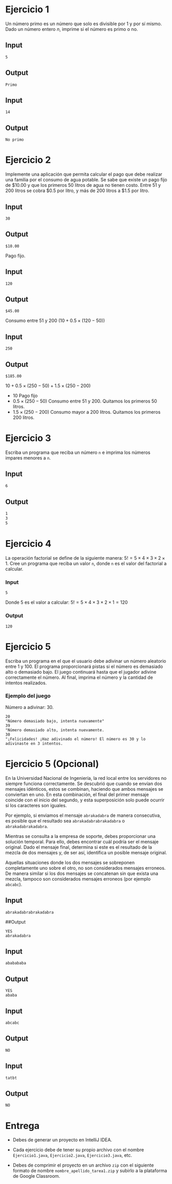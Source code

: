 # Ejercicio 1

Un número primo es un número que solo es divisible por 1 y por sí mismo. Dado un número entero $n$, imprime si el número es primo o no.

## Input

```
5
```

## Output

```
Primo
```

## Input

```
14
```

## Output

```
No primo
```



# Ejercicio 2
Implemente una aplicación que permita calcular el pago que debe realizar una familia por el consumo de agua potable. Se sabe que existe un pago fijo de $10.00 y que los primeros 50 litros de agua no tienen costo. Entre 51 y 200 litros se cobra $0.5 por litro, y más de 200 litros a $1.5 por litro.
## Input
```
30
```
## Output
```
$10.00
```
Pago fijo.
## Input
```
120
```
## Output
```
$45.00  
```
Consumo entre 51 y 200
$(10 + 0.5 \times (120 - 50))$
## Input
```
250
```
## Output
```
$185.00
```
$10 + 0.5 \times (250 - 50) + 1.5 \times (250 - 200)$

- $10$ Pago fijo
- $0.5 \times (250 - 50)$ Consumo entre 51 y 200. Quitamos los primeros 50 litros.
- $1.5 \times (250 - 200)$ Consumo mayor a 200 litros. Quitamos los primeros 200 litros.

# Ejercicio 3
Escriba un programa que reciba un número `n` e imprima los números impares menores a `n`.

## Input
```bash
6
```
## Output
```bash
1
3
5
```

# Ejercicio 4
La operación factorial se define de la siguiente manera: $5!=5\times4\times3\times2\times1$. Cree un programa que reciba un valor `n`, donde `n` es el valor del factorial a calcular.

### Input
```
5
```
Donde 5 es el valor a calcular: $5!=5\times4\times3\times2\times1=120$

### Output
```
120
```

# Ejercicio 5
Escriba un programa en el que el usuario debe adivinar un número aleatorio entre 1 y 100. El programa proporcionará pistas si el número es demasiado alto o demasiado bajo. El juego continuará hasta que el jugador adivine correctamente el número. Al final, imprima el número y la cantidad de intentos realizados.

### Ejemplo del juego
Número a adivinar: 30.
```
20
"Número demasiado bajo, intenta nuevamente"
39
"Número demasiado alto, intenta nuevamente.
30
"¡Felicidades! ¡Haz adivinado el número! El número es 30 y lo adivinaste en 3 intentos.
```

# Ejercicio 5 (Opcional)

En la Universidad Nacional de Ingeniería, la red local entre los servidores no siempre funciona correctamente. Se descubrió que cuando se envían dos mensajes idénticos, estos se combinan, haciendo que ambos mensajes se conviertan en uno. En esta combinación, el final del primer mensaje coincide con el inicio del segundo, y esta superposición solo puede ocurrir si los caracteres son iguales.

Por ejemplo, si enviamos el mensaje `abrakadabra` de manera consecutiva, es posible que el resultado sea `abrakadabrabrakadabra` o `abrakadabrakadabra`.

Mientras se consulta a la empresa de soporte, debes proporcionar una solución temporal. Para ello, debes encontrar cuál podría ser el mensaje original. Dado el mensaje final, determina si este es el resultado de la mezcla de dos mensajes y, de ser así, identifica un posible mensaje original.

Aquellas situaciones donde los dos mensajes se sobreponen completamente uno sobre el otro, no son considerados mensajes erroneos. De manera similar si los dos mensajes se concatenan sin que exista una mezcla, tampoco son considerados mensajes erroneos (por ejemplo `abcabc`).

## Input
```
abrakadabrabrakadabra
```

##Output
```
YES
abrakadabra
```

## Input
```
ababababa
```

## Output
```
YES
ababa
```

## Input
```
abcabc
```

## Output
```
NO
```

## Input
```
tatbt
```

## Output
```
NO
```

# Entrega

- Debes de generar un proyecto en IntelliJ IDEA.

- Cada ejercicio debe de tener su propio archivo con el nombre `Ejercicio1.java`, `Ejercicio2.java`, `Ejercicio3.java`, etc.

- Debes de comprimir el proyecto en un archivo `zip` con el siguiente formato de nombre `nombre_apellido_tarea1.zip` y subirlo a la plataforma de Google Classroom.